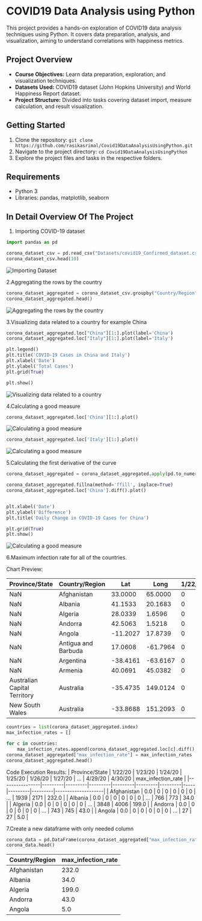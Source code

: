 # COVID19 Data Analysis using Python

This project provides a hands-on exploration of COVID19 data analysis techniques using Python. It covers data preparation, analysis, and visualization, aiming to understand correlations with happiness metrics.

## Project Overview

- **Course Objectives:** Learn data preparation, exploration, and visualization techniques.
- **Datasets Used:** COVID19 dataset (John Hopkins University) and World Happiness Report dataset.
- **Project Structure:** Divided into tasks covering dataset import, measure calculation, and result visualization.

## Getting Started

1. Clone the repository: `git clone https://github.com/rasikasrimal/Covid19DataAnalysisUsingPython.git`
2. Navigate to the project directory: `cd Covid19DataAnalysisUsingPython`
3. Explore the project files and tasks in the respective folders.

## Requirements

- Python 3
- Libraries: pandas, matplotlib, seaborn

## In Detail Overview Of The Project

1. Importing COVID-19 dataset
```python
import pandas as pd

corona_dataset_csv = pd.read_csv("Datasets/covid19_Confirmed_dataset.csv")
corona_dataset_csv.head(10)
```
![Importing Dataset](https://github.com/rasikasrimal/Covid19DataAnalysisUsingPython/raw/main/Screenshots/importing%20dataset.png)

2.Aggregating the rows by the country
```python
corona_dataset_aggregated = corona_dataset_csv.groupby("Country/Region").sum()
corona_dataset_aggregated.head()
```
![Aggregating the rows by the country](https://github.com/rasikasrimal/Covid19DataAnalysisUsingPython/blob/main/Screenshots/Screenshot%202024-05-14%20214017.png)

3.Visualizing data related to a country for example China
```python
corona_dataset_aggregated.loc["China"][1:].plot(label='China')  
corona_dataset_aggregated.loc["Italy"][1:].plot(label='Italy')

plt.legend()
plt.title('COVID-19 Cases in China and Italy')
plt.xlabel('Date')
plt.ylabel('Total Cases')
plt.grid(True)

plt.show()
```
![Visualizing data related to a country](https://github.com/rasikasrimal/Covid19DataAnalysisUsingPython/blob/main/Screenshots/2.4.png)

4.Calculating a good measure
```python
corona_dataset_aggregated.loc['China'][1:].plot()
```
![Calculating a good measure](https://github.com/rasikasrimal/Covid19DataAnalysisUsingPython/blob/main/Screenshots/3.png)
```python
corona_dataset_aggregated.loc['Italy'][1:].plot()
```
![Calculating a good measure](https://github.com/rasikasrimal/Covid19DataAnalysisUsingPython/blob/main/Screenshots/3.2.png)

5.Calculating the first derivative of the curve
```python
corona_dataset_aggregated = corona_dataset_aggregated.apply(pd.to_numeric, errors='coerce')

corona_dataset_aggregated.fillna(method='ffill', inplace=True)
corona_dataset_aggregated.loc['China'].diff().plot()


plt.xlabel('Date')
plt.ylabel('Difference')
plt.title('Daily Change in COVID-19 Cases for China')

plt.grid(True)
plt.show()

```
![Calculating a good measure](https://github.com/rasikasrimal/Covid19DataAnalysisUsingPython/blob/main/Screenshots/Derivative.png)

6.Maximum infection rate for all of the countries. 

Chart Preview:

| Province/State               | Country/Region       | Lat       | Long      | 1/22/20 | 1/23/20 | ... | 4/29/20 | 4/30/20 |
|------------------------------|----------------------|-----------|-----------|---------|---------|-----|---------|---------|
| NaN                          | Afghanistan          | 33.0000   | 65.0000   | 0       | 0       | ... | 1828    | 1939    |
| NaN                          | Albania              | 41.1533   | 20.1683   | 0       | 0       | ... | 750     | 766     |
| NaN                          | Algeria              | 28.0339   | 1.6596    | 0       | 0       | ... | 3649    | 3848    |
| NaN                          | Andorra              | 42.5063   | 1.5218    | 0       | 0       | ... | 743     | 743     |
| NaN                          | Angola               | -11.2027  | 17.8739   | 0       | 0       | ... | 27      | 27      |
| NaN                          | Antigua and Barbuda | 17.0608   | -61.7964  | 0       | 0       | ... | 24      | 24      |
| NaN                          | Argentina            | -38.4161  | -63.6167  | 0       | 0       | ... | 4127    | 4285    |
| NaN                          | Armenia              | 40.0691   | 45.0382   | 0       | 0       | ... | 1867    | 1932    |
| Australian Capital Territory | Australia            | -35.4735  | 149.0124  | 0       | 0       | ... | 106     | 106     |
| New South Wales              | Australia            | -33.8688  | 151.2093  | 0       | 0       | ... | 3016    | 3016    |



```python
countries = list(corona_dataset_aggregated.index)
max_infection_rates = []

for c in countries:
    max_infection_rates.append(corona_dataset_aggregated.loc[c].diff().max())
corona_dataset_aggregated["max_infection_rate"] = max_infection_rates
corona_dataset_aggregated.head()
```
Code Execution Results:
| Province/State | 1/22/20 | 1/23/20 | 1/24/20 | 1/25/20 | 1/26/20 | 1/27/20 | ... | 4/29/20 | 4/30/20 | max_infection_rate |
|----------------|---------|---------|---------|---------|---------|---------|-----|---------|---------|--------------------|
| Afghanistan    | 0.0     | 0       | 0       | 0       | 0       | 0       | ... | 1939    | 2171    | 232.0              |
| Albania        | 0.0     | 0       | 0       | 0       | 0       | 0       | ... | 766     | 773     | 34.0               |
| Algeria        | 0.0     | 0       | 0       | 0       | 0       | 0       | ... | 3848    | 4006    | 199.0              |
| Andorra        | 0.0     | 0       | 0       | 0       | 0       | 0       | ... | 743     | 745     | 43.0               |
| Angola         | 0.0     | 0       | 0       | 0       | 0       | 0       | ... | 27      | 27      | 5.0                |

7.Create a new dataframe with only needed column 

```python
corona_data = pd.DataFrame(corona_dataset_aggregated["max_infection_rate"])
corona_data.head()
```
| Country/Region | max_infection_rate |
|----------------|--------------------|
| Afghanistan    | 232.0              |
| Albania        | 34.0               |
| Algeria        | 199.0              |
| Andorra        | 43.0               |
| Angola         | 5.0                |











